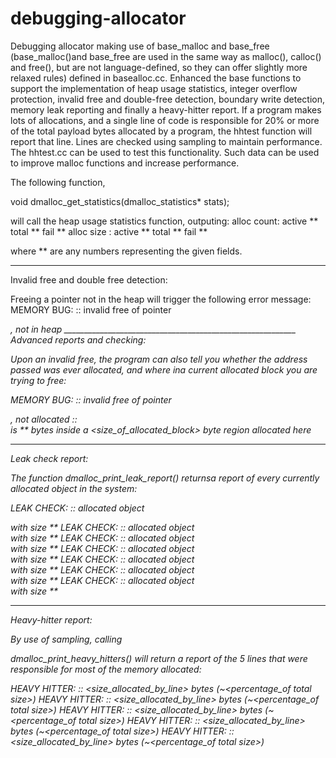 # debugging-allocator
Debugging allocator making use of base_malloc and base_free (base_malloc()and base_free are used in the same way as malloc(), calloc() and free(),
but are not language-defined, so they can offer slightly more relaxed rules) defined in basealloc.cc. Enhanced the base functions to 
support the implementation of heap usage statistics, integer overflow protection, invalid free and double-free detection, boundary write
detection, memory leak reporting and finally a heavy-hitter report. If a program makes lots of allocations, and a single line of code is
responsible for 20% or more of the total payload bytes allocated by a program, the hhtest function will report that line. Lines are checked
using sampling to maintain performance. The hhtest.cc can be used to test this functionality. Such data can be used to improve malloc functions and increase performance.


The following function,

void dmalloc_get_statistics(dmalloc_statistics* stats);

will call the heap usage statistics function, outputing:
alloc count: active ** total ** fail **
alloc size : active ** total ** fail **

where ** are any numbers representing the given fields.
__________________________________________________________
Invalid free and double free detection:

Freeing a pointer not in the heap will trigger the following error message:
MEMORY BUG: <filename>:<linenumber>: invalid free of pointer
<address>, not in heap
__________________________________________________________
Advanced reports and checking:
  
Upon an invalid free, the program can also tell you whether the address passed was ever allocated,
and where ina  current allocated block you are trying to free:

MEMORY BUG: <filename>:<linenumber>: invalid free of pointer <address>, not allocated
<filename>:<linenumber>: <address> is ** bytes inside a <size_of_allocated_block> byte region allocated here
___________________________________________________________
Leak check report:
  
The function dmalloc_print_leak_report() returnsa report of every currently allocated object
in the system:

LEAK CHECK: <filename>:<linenumber>: allocated object <address> with size **
LEAK CHECK: <filename>:<linenumber>: allocated object <address> with size **
LEAK CHECK: <filename>:<linenumber>: allocated object <address> with size **
LEAK CHECK: <filename>:<linenumber>: allocated object <address> with size **
LEAK CHECK: <filename>:<linenumber>: allocated object <address> with size **
LEAK CHECK: <filename>:<linenumber>: allocated object <address> with size **
LEAK CHECK: <filename>:<linenumber>: allocated object <address> with size **
____________________________________________________________
Heavy-hitter report:

By use of sampling, calling 
  
dmalloc_print_heavy_hitters() will return a report of the 5 lines that were responsible for most of 
the memory allocated:

HEAVY HITTER: <filename>:<linenumber>: <size_allocated_by_line> bytes (~<percentage_of total size>)
HEAVY HITTER: <filename>:<linenumber>: <size_allocated_by_line> bytes (~<percentage_of total size>)
HEAVY HITTER: <filename>:<linenumber>: <size_allocated_by_line> bytes (~<percentage_of total size>)
HEAVY HITTER: <filename>:<linenumber>: <size_allocated_by_line> bytes (~<percentage_of total size>)
HEAVY HITTER: <filename>:<linenumber>: <size_allocated_by_line> bytes (~<percentage_of total size>)



